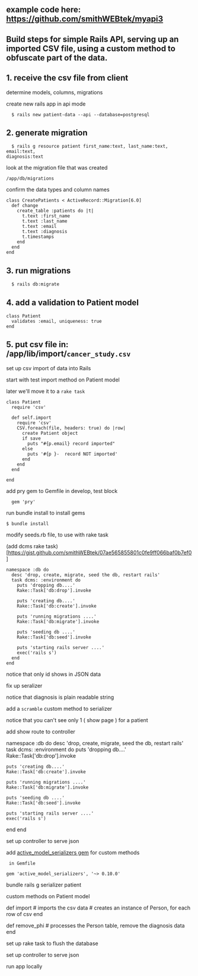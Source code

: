 ## example code here: https://github.com/smithWEBtek/myapi3


## Build steps for simple Rails API, serving up an imported CSV file, using a custom method to obfuscate part of the data.

## 1. receive the csv file from client

determine models, columns, migrations

create new rails app in api mode
```
  $ rails new patient-data --api --database=postgresql
```

## 2. generate migration
```
  $ rails g resource patient first_name:text, last_name:text, email:text, 
diagnosis:text
```

look at the migration file that was created

`/app/db/migrations`

confirm the data types and column names

```
class CreatePatients < ActiveRecord::Migration[6.0]
  def change
    create_table :patients do |t|
      t.text :first_name
      t.text :last_name
      t.text :email
      t.text :diagnosis
      t.timestamps
    end
  end
end
```


## 3. run migrations

```
  $ rails db:migrate
```

## 4. add a validation to Patient model
```
class Patient
  validates :email, uniqueness: true
end
```

## 5. put csv file in: /app/lib/import/`cancer_study.csv`

set up csv import of data into Rails

start with test import method on Patient model

later we'll move it to a `rake task`

```
class Patient
  require 'csv'

  def self.import
    require 'csv'
    CSV.foreach(file, headers: true) do |row|
      create Patient object
      if save
        puts "#{p.email} record imported"
      else
        puts '#{p }-  record NOT imported'
      end
    end
  end

end
```

add pry gem to Gemfile in develop, test block

```
  gem 'pry'
```

run bundle install to install gems

```
$ bundle install
```




modify seeds.rb file, to use with rake task

(add dcms rake task)[https://gist.github.com/smithWEBtek/07ae565855801c0fe9ff066baf0b7ef0]

```
namespace :db do
  desc 'drop, create, migrate, seed the db, restart rails'
  task dcms: :environment do
    puts 'dropping db....'
    Rake::Task['db:drop'].invoke
    
    puts 'creating db....'
    Rake::Task['db:create'].invoke
    
    puts 'running migrations ....'
    Rake::Task['db:migrate'].invoke
    
    puts 'seeding db ....'
    Rake::Task['db:seed'].invoke
    
    puts 'starting rails server ....'
    exec('rails s')    
  end
end
```

notice that only id shows in JSON data

fix up seralizer

notice that diagnosis is plain readable string

add a `scramble` custom method to serializer




notice that you can't see only 1 ( show page ) for a patient

add show route to controller

namespace :db do
  desc 'drop, create, migrate, seed the db, restart rails'
  task dcms: :environment do
    puts 'dropping db....'
    Rake::Task['db:drop'].invoke
    
    puts 'creating db....'
    Rake::Task['db:create'].invoke
    
    puts 'running migrations ....'
    Rake::Task['db:migrate'].invoke
    
    puts 'seeding db ....'
    Rake::Task['db:seed'].invoke
    
    puts 'starting rails server ....'
    exec('rails s')    
  end
end




set up controller to serve json

add [active_model_serializers gem](https://github.com/rails-api/active_model_serializers/tree/0-10-stable)
for custom methods

` in Gemfile`
```
gem 'active_model_serializers', '~> 0.10.0'
```

bundle
rails g serializer patient




custom methods on Patient model

  def import
    # imports the csv data
    # creates an instance of Person, for each row of csv
  end

  def remove_phi
    # processes the Person table, remove the diagnosis data
  end

set up rake task to flush the database

set up controller to serve json

run app locally

